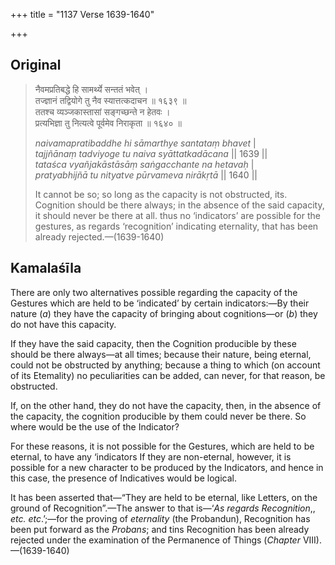 +++
title = "1137 Verse 1639-1640"

+++
## Original 
>
> नैवमप्रतिबद्धे हि सामर्थ्ये सन्ततं भवेत् ।  
> तज्ज्ञानं तद्वियोगे तु नैव स्यात्तत्कदाचन ॥ १६३९ ॥  
> ततश्च व्यञ्जकास्तासां सङ्गच्छन्ते न हेतवः ।  
> प्रत्यभिज्ञा तु नित्यत्वे पूर्वमेव निराकृता ॥ १६४० ॥ 
>
> *naivamapratibaddhe hi sāmarthye santataṃ bhavet* \|  
> *tajjñānaṃ tadviyoge tu naiva syāttatkadācana* \|\| 1639 \|\|  
> *tataśca vyañjakāstāsāṃ saṅgacchante na hetavaḥ* \|  
> *pratyabhijñā tu nityatve pūrvameva nirākṛtā* \|\| 1640 \|\| 
>
> It cannot be so; so long as the capacity is not obstructed, its. Cognition should be there always; in the absence of the said capacity, it should never be there at all. thus no ‘indicators’ are possible for the gestures, as regards ‘recognition’ indicating eternality, that has been already rejected.—(1639-1640)



## Kamalaśīla

There are only two alternatives possible regarding the capacity of the Gestures which are held to be ‘indicated’ by certain indicators:—By their nature (*a*) they have the capacity of bringing about cognitions—or (*b*) they do not have this capacity.

If they have the said capacity, then the Cognition producible by these should be there always—at all times; because their nature, being eternal, could not be obstructed by anything; because a thing to which (on account of its Etemality) no peculiarities can be added, can never, for that reason, be obstructed.

If, on the other hand, they do not have the capacity, then, in the absence of the capacity, the cognition producible by them could never be there. So where would be the use of the Indicator?

For these reasons, it is not possible for the Gestures, which are held to be eternal, to have any ‘indicators If they are non-eternal, however, it is possible for a new character to be produced by the Indicators, and hence in this case, the presence of Indicatives would be logical.

It has been asserted that—“They are held to be eternal, like Letters, on the ground of Recognition”.—The answer to that is—‘*As regards Recognition*,, *etc. etc*.’;—for the proving of *eternality* (the Probandun), Recognition has been put forward as the *Probans*; and tins Recognition has been already rejected under the examination of the Permanence of Things (*Chapter* VIII).—(1639-1640)



